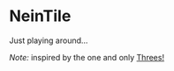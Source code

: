 ﻿NeinTile
========

Just playing around...

*Note:* inspired by the one and only [Threes!](https://en.wikipedia.org/wiki/Threes)
